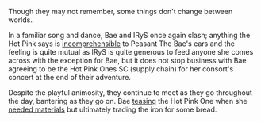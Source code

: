 <!-- title: I Met My Ex-Wife in Libestal But We Both Forgot Our Memories -->

Though they may not remember, some things don't change between worlds. 

In a familiar song and dance, Bae and IRyS once again clash; anything the Hot Pink says is [incomprehensible](https://youtu.be/7bOe38rP7JQ?t=3182) to Peasant The Bae's ears and the feeling is quite mutual as IRyS is quite generous to feed anyone she comes across with the exception for Bae, but it does not stop business with Bae agreeing to be the Hot Pink Ones SC (supply chain) for her consort's concert at the end of their adventure.

Despite the playful animosity, they continue to meet as they go throughout the day, bantering as they go on. Bae [teasing](https://youtu.be/7bOe38rP7JQ?t=4012) the Hot Pink One when she [needed materials](https://youtu.be/7bOe38rP7JQ?t=5192) but ultimately trading the iron for some bread.
